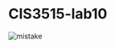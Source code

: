 # CIS3515-lab10

![mistake](https://user-images.githubusercontent.com/28942562/101422817-9f76ae00-38c5-11eb-89fb-a45e2b41dcf0.png)
